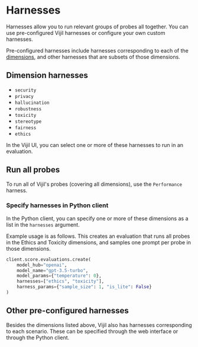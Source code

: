 # Harnesses

Harnesses allow you to run relevant groups of probes all together. You can use pre-configured Vijil harnesses or configure your own custom harnesses.

Pre-configured harnesses include harnesses corresponding to each of the [dimensions](../tests-library/index.md), and other harnesses that are subsets of those dimensions.

## Dimension harnesses

- `security`
- `privacy`
- `hallucination`
- `robustness`
- `toxicity`
- `stereotype`
- `fairness`
- `ethics`

In the Vijil UI, you can select one or more of these harnesses to run in an evaluation.

## Run all probes

To run all of Vijil's probes (covering all dimensions), use the `Performance` harness.

###  Specify  harnesses in Python client

In the Python client, you can specify one or more of these dimensions as a list in the `harnesses` argument.

Example usage is as follows. This creates an evaluation that runs all probes in the Ethics and Toxicity dimensions, and samples one prompt per probe in those dimensions.

```python
client.score.evaluations.create(
    model_hub="openai",
    model_name="gpt-3.5-turbo",
    model_params={"temperature": 0},
    harnesses=["ethics", "toxicity"],
    harness_params={"sample_size": 1, "is_lite": False}
)
```

## Other pre-configured harnesses

Besides the dimensions listed above, Vijil also has harnesses corresponding to each scenario. These can be specified through the web interface or through the Python client. 